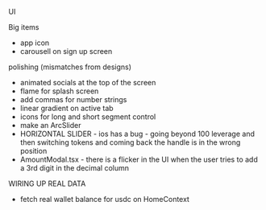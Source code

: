 UI

Big items

- app icon
- carousell on sign up screen

polishing (mismatches from designs)

- animated socials at the top of the screen
- flame for splash screen
- add commas for number strings
- linear gradient on active tab
- icons for long and short segment control
- make an ArcSlider
- HORIZONTAL SLIDER - ios has a bug - going beyond 100 leverage and then switching tokens and coming back the handle is in the wrong position
- AmountModal.tsx - there is a flicker in the UI when the user tries to add a 3rd digit in the decimal column

WIRING UP REAL DATA

- fetch real wallet balance for usdc on HomeContext
